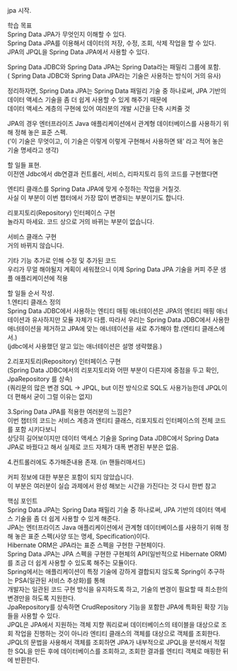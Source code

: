jpa 시작.  

학습 목표  
Spring Data JPA가 무엇인지 이해할 수 있다.  
Spring Data JPA를 이용해서 데이터의 저장, 수정, 조회, 삭제 작업을 할 수 있다.  
JPA의 JPQL을 Spring Data JPA에서 사용할 수 있다.  

Spring Data JDBC와 Spring Data JPA는 Spring Data라는 패밀리 그룹에 포함.  
( Spring Data JDBC와 Spring Data JPA라는 기술은 사용하는 방식이 거의 유사)  

정리하자면, Spring Data JPA는 Spring Data 패밀리 기술 중 하나로써, JPA 기반의 데이터 액세스 기술을 좀 더 쉽게 사용할 수 있게 해주기 때문에  
데이터 액세스 계층의 구현에 있어 여러분의 개발 시간을 단축 시켜줄 것  

JPA의 경우 엔터프라이즈 Java 애플리케이션에서 관계형 데이터베이스를 사용하기 위해 정해 놓은 표준 스펙.  
(’이 기술은 무엇이고, 이 기술은 이렇게 이렇게 구현해서 사용하면 돼’ 라고 적어 놓은 기술 명세라고 생각)  
  
  
  
  
  
할 일들 표현.  
이전엔 Jdbc에서 db연결과 컨트롤러, 서비스, 리파지토리 등의 코드를 구현했다면  
  
엔티티 클래스를 Spring Data JPA에 맞게 수정하는 작업을 거칠것.  
사실 이 부분이 이번 챕터에서 가장 많이 변경되는 부분이기도 합니다.  
  
리포지토리(Repository) 인터페이스 구현  
놀라지 마세요. 코드 상으로 거의 바뀌는 부분이 없습니다.  
  
서비스 클래스 구현  
거의 바뀌지 않습니다.  

기타 기능 추가로 인해 수정 및 추가된 코드  
우리가 무얼 해야될지 계획이 세워졌으니 이제 Spring Data JPA 기술을 커피 주문 샘플 애플리케이션에 적용  
  
  
할 일들 순서 작성.  
1.엔티티 클래스 정의  
Spring Data JDBC에서 사용하는 엔티티 매핑 애너테이션은 JPA의 엔티티 매핑 애너테이션과 유사하지만 모듈 자체가 다름.
따라서 우리는 Spring Data JDBC에서 사용한 애너테이션을 제거하고 JPA에 맞는 애너테이션을 새로 추가해야 함.(엔티티 클래스에서.)  
(jdbc에서 사용했던 알고 있는 애너테이션은 설명 생략했음.)  
  
2.리포지토리(Repository) 인터페이스 구현  
(Spring Data JDBC에서의 리포지토리와 어떤 부분이 다른지에 중점을 두고 확인, JpaRepository 를 상속)  
(쿼리문의 많은 변경 SQL → JPQL, but 이전 방식으로 SQL도 사용가능한데 JPQL이 더 편해서 굳이 그럴 이유는 없지)  
  
3.Spring Data JPA를 적용한 여러분의 느낌은?  
이번 챕터의 코드는 서비스 계층과 엔티티 클래스, 리포지토리 인터페이스의 전체 코드를 포함 시키다보니  
상당히 길어보이지만 데이터 액세스 기술을 Spring Data JDBC에서 Spring Data JPA로 바꿨다고 해서 실제로 코드 자체가 대폭 변경된 부분은 없음.  
  
4.컨트롤러에도 추가해준내용 존재. (in 핸들러매서드)  
  
  
커피 정보에 대한 부분은 포함이 되지 않았습니다.  
이 부분은 여러분이 실습 과제에서 완성 해보는 시간을 가진다는 것 다시 한번 참고  


핵심 포인트  
Spring Data JPA는 Spring Data 패밀리 기술 중 하나로써, JPA 기반의 데이터 액세스 기술을 좀 더 쉽게 사용할 수 있게 해준다.  
JPA는 엔터프라이즈 Java 애플리케이션에서 관계형 데이터베이스를 사용하기 위해 정해 놓은 표준 스펙(사양 또는 명세, Specification)이다.  
Hibernate ORM은 JPA라는 표준 스펙을 구현한 구현체이다.  
Spring Data JPA는 JPA 스펙을 구현한 구현체의 API(일반적으로 Hibernate ORM)를 조금 더 쉽게 사용할 수 있도록 해주는 모듈이다.  
Spring에서는 애플리케이션이 특정 기술에 강하게 결합되지 않도록 Spring이 추구하는 PSA(일관된 서비스 추상화)를 통해   
개발자는 일관된 코드 구현 방식을 유지하도록 하고, 기술의 변경이 필요할 때 최소한의 변경만을 하도록 지원한다.  
JpaRepository를 상속하면 CrudRepository 기능을 포함한 JPA에 특화된 확장 기능들을 사용할 수 있다.  
JPQL은 JPA에서 지원하는 객체 지향 쿼리로써 데이터베이스의 테이블을 대상으로 조회 작업을 진행하는 것이 아니라 엔티티 클래스의 객체를 대상으로 객체를 조회한다.  
JPQL의 문법을 사용해서 객체를 조회하면 JPA가 내부적으로 JPQL을 분석해서 적절한 SQL을 만든 후에 데이터베이스를 조회하고, 조회한 결과를 엔티티 객체로 매핑한 뒤에 반환한다.  